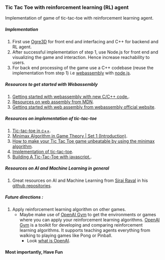 ### Tic Tac Toe with reinforcement learning (RL) agent
Implementation of game of tic-tac-toe with reinforcement learning agent.

##### Implementation
1. First use [Ogre3D](https://www.ogre3d.org/) for front end and interfacing and C++ for backend and RL agent.
2. After successful implementation of step 1, use Node.js for front end and visualizing the game and interaction. Hence increase reachability to users.
3. For back end processing of the game use a C++ codebase (reuse the implementation from step 1) i.e [webassembly](https://webassembly.org/) with [node.js](https://www.npmjs.com/package/webassembly).

##### Resources to get started with Webassembly
1. [Getting started with webassembly with new C/C++ code.](https://developer.mozilla.org/en-US/docs/WebAssembly/C_to_wasm).
2. [Resources on web assembly from MDN](https://developer.mozilla.org/en-US/docs/WebAssembly).
3. [Getting started with web assembly from webassembly official website](https://webassembly.org/getting-started/developers-guide/).

##### Resources on implementation of tic-tac-toe
1. [Tic-tac-toe in c++](http://www.cplusplus.com/forum/beginner/55728/).
2. [Minimax Algorithm in Game Theory | Set 1 (Introduction)](http://www.geeksforgeeks.org/minimax-algorithm-in-game-theory-set-1-introduction/).
3. [How to make your Tic Tac Toe game unbeatable by using the minimax algorithm](https://medium.freecodecamp.org/how-to-make-your-tic-tac-toe-game-unbeatable-by-using-the-minimax-algorithm-9d690bad4b37).
4. [Implementation of tic-tac-toe](http://www.geeksforgeeks.org/implementation-of-tic-tac-toe-game/).
5. [Building A Tic-Tac-Toe with javascript.](https://mostafa-samir.github.io/Tic-Tac-Toe-AI/).

##### Resources on AI and Machine Learning in general
1. Great resources on AI and Machine Learning from [Siraj Raval](http://www.youtube.com/c/sirajraval) in his [github repositories](https://github.com/llSourcell?tab=repositories).

##### Future directions :
1. Apply reinforcement learning algorithm on other games. 
    - Maybe make use of [OpenAI Gym](https://gym.openai.com/) to get the environments or games where you can apply your reinforcement learning algorithms. [OpenAI Gym](https://gym.openai.com/) is a toolkit for developing and comparing reinforcement learning algorithms. It supports teaching agents everything from walking to playing games like Pong or Pinball.
      - Look [what is OpenAI](https://openai.com/about/).

#### Most importantly, Have Fun 
